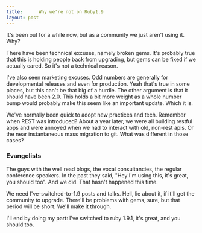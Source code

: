```yaml
---
title:      Why we're not on Ruby1.9
layout: post
---
```


It's been out for a while now, but as a community we just aren't using it. Why?

There have been technical excuses, namely broken gems. It's probably true that this is holding people back from upgrading, but gems can be fixed if we actually cared. So it's not a technical reason.

I've also seen marketing excuses. Odd numbers are generally for developmental releases and even for production. Yeah that's true in some places, but this can't be that big of a hurdle. The other argument is that it should have been 2.0. This holds a bit more weight as a whole number bump would probably make this seem like an important update. Which it is.

We've normally been quick to adopt new practices and tech. Remember when REST was introduced? About a year later, we were all building restful apps and were annoyed when we had to interact with old, non-rest apis. Or the near instantaneous mass migration to git. What was different in those cases?

### Evangelists


The guys with the well read blogs, the vocal consultancies, the regular conference speakers. In the past they said, "Hey I'm using this, it's great, you should too". And we did. That hasn't happened this time.

We need I've-switched-to-1.9 posts and talks. Hell, lie about it, if it'll get the community to upgrade. There'll be problems with gems, sure, but that period will be short. We'll make it through.

I'll end by doing my part: I've switched to ruby 1.9.1, it's great, and you should too.

